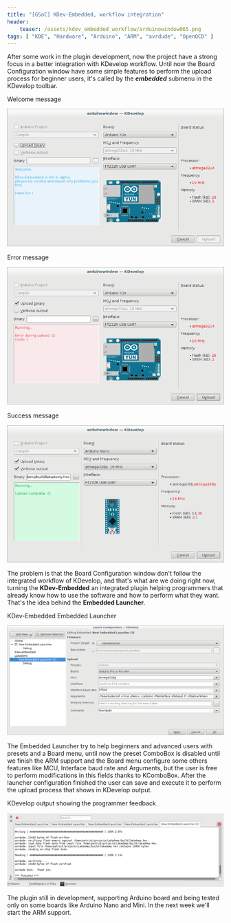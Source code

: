 ```yaml
---
title: "[GSoC] KDev-Embedded, workflow integration"
header:
    teaser: /assets/kdev_embedded_workflow/arduinowindow065.png
tags: [ "KDE", "Hardware", "Arduino", "ARM", "avrdude", "OpenOCD" ]
---
```


After some work in the plugin development, now the project have a strong focus in a better integration with KDevelop workflow. Until now the Board Configuration window have some simple features to perform the upload process for beginner users, it's called by the _**embedded**_ submenu in the KDevelop toolbar.

<figcaption class="wp-caption-text">Welcome message</figcaption>

![arduinowindow063](/assets/kdev_embedded_workflow/arduinowindow063.png)

<figcaption class="wp-caption-text">Error message</figcaption>

![arduinowindow064](/assets/kdev_embedded_workflow/arduinowindow064.png)

<figcaption class="wp-caption-text">Success message</figcaption>

![arduinowindow065](/assets/kdev_embedded_workflow/arduinowindow065.png)


The problem is that the Board Configuration window don't follow the integrated workflow of KDevelop, and that's what are we doing right now, turning the **KDev-Embedded** an integrated plugin helping programmers that already know how to use the software and how to perform what they want. That's the idea behind the **Embedded Launcher**.

<figcaption class="wp-caption-text">KDev-Embedded Embedded Launcher</figcaption>

![launch_config70](/assets/kdev_embedded_workflow/launch_config70.png)

The Embedded Launcher try to help beginners and advanced users with presets and a Board menu, until now the preset ComboBox is disabled until we finish the ARM support and the Board menu configure some others features like MCU, Interface baud rate and Arguments, but the user is free to perform modifications in this fields thanks to KComboBox. After the launcher configuration finished the user can save and execute it to perform  the upload process that shows in KDevelop output.

<figcaption class="wp-caption-text">KDevelop output showing the programmer feedback</figcaption>

![selection074](/assets/kdev_embedded_workflow/Selection_074.png)

The plugin still in development, supporting  Arduino board and being tested only on some boards like Arduino Nano and Mini. In the next week we'll start the ARM support.